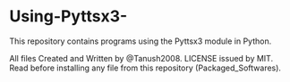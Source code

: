 # Using-Pyttsx3-
This repository contains programs using the Pyttsx3 module in Python.


All files Created and Written by @Tanush2008. 
LICENSE issued by MIT. Read before installing any file from this repository (Packaged_Softwares).
